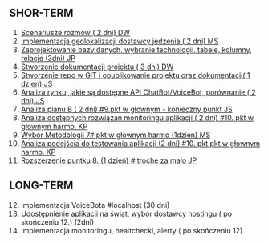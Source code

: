 
## SHOR-TERM
1. [Scenariusze rozmów ( 2 dni) DW](docs/short_term/API_Comparison.md)
2. [Implementacja geolokalizacji dostawcy jedzenia ( 2 dni) MS](docs/short_term/API_Comparison.md)
3. [Zaprojektowanie bazy danych, wybranie technologii, tabele, kolumny, relacje (3dni) JP](docs/short_term/API_Comparison.md)
4. [Stworzenie dokumentacji projektu ( 3 dni) DW](docs/short_term/API_Comparison.md)
5. [Stworzenie repo w GIT i opublikowanie projektu oraz dokumentacji( 1 dzien) JS](docs/short_term/API_Comparison.md)
6. [Analiza rynku, jakie są dostępne API ChatBot/VoiceBot, porównanie ( 2 dni) JS](docs/shor_term/Bots_Comparison.xlsx)
7. [Analiza planu B ( 2 dni) #9.pkt w głownym - konieczny punkt JS](docs/short_term/API_Comparison.md)
8. [Analiza dostępnych rozwiązań monitoringu aplikacji ( 2 dni) #10. pkt w głownym harmo. KP](docs/short_term/API_Comparison.md)
9. [Wybór Metodologii 7# pkt w głownym harmo (1dzien) MS](docs/short_term/API_Comparison.md)
10. [Analiza podejścia do testowania aplikacji (2 dni) #10. pkt pkt w głownym harmo. KP](docs/short_term/API_Comparison.md)
11. [Rozszerzenie puntku 8.  (1 dzień) # troche za mało JP](docs/short_term/API_Comparison.md)

## LONG-TERM
12. Implementacja VoiceBota #localhost (30 dni)
13. Udostępnienie aplikacji na świat, wybór dostawcy hostingu (  po skończeniu 12.) (2dni)
14. Implementacja monitoringu, healtchecki, alerty ( po skończeniu 12)
